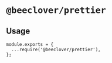 # `@beeclover/prettier`

## Usage

```
module.exports = {
  ...require('@beeclover/prettier'),
};
```
